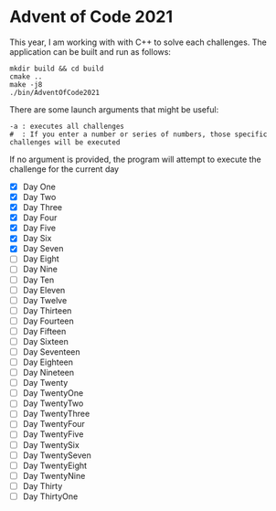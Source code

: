 # Advent of Code 2021

This year, I am working with with C++ to solve each challenges.
The application can be built and run as follows:
```
mkdir build && cd build
cmake ..
make -j8
./bin/AdventOfCode2021
```

There are some launch arguments that might be useful:
```
-a : executes all challenges
#  : If you enter a number or series of numbers, those specific challenges will be executed
```
If no argument is provided, the program will attempt to execute the challenge for the current day
- [x] Day One
- [x] Day Two
- [x] Day Three
- [x] Day Four
- [x] Day Five
- [x] Day Six
- [x] Day Seven
- [ ] Day Eight
- [ ] Day Nine
- [ ] Day Ten
- [ ] Day Eleven
- [ ] Day Twelve
- [ ] Day Thirteen
- [ ] Day Fourteen
- [ ] Day Fifteen
- [ ] Day Sixteen
- [ ] Day Seventeen
- [ ] Day Eighteen
- [ ] Day Nineteen
- [ ] Day Twenty
- [ ] Day TwentyOne
- [ ] Day TwentyTwo
- [ ] Day TwentyThree
- [ ] Day TwentyFour
- [ ] Day TwentyFive
- [ ] Day TwentySix
- [ ] Day TwentySeven
- [ ] Day TwentyEight
- [ ] Day TwentyNine
- [ ] Day Thirty
- [ ] Day ThirtyOne